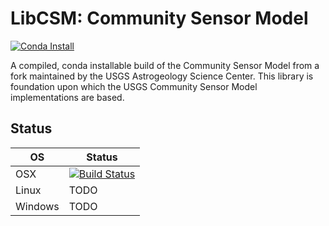# LibCSM: Community Sensor Model

[![Conda Install](https://anaconda.org/usgs-astrogeology/libcsm/badges/installer/conda.svg)](https://anaconda.org/usgs-astrogeology/libcsm)

A compiled, conda installable build of the Community Sensor Model from a fork maintained by the USGS Astrogeology Science Center.  This library is foundation upon which the USGS Community Sensor Model implementations are based.

## Status

| OS    | Status |
|-------|--------|
| OSX   | [![Build Status](https://travis-ci.org/USGS-Astrogeology/conda-libcsm.svg?branch=master)](https://travis-ci.org/USGS-Astrogeology/conda-libcsm) |
|Linux  | TODO |
|Windows| TODO |
